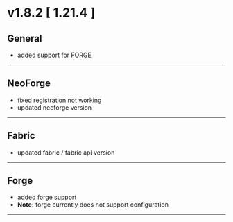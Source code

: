 # v1.8.2 [ 1.21.4 ]

## General

- added support for FORGE

---

## NeoForge

- fixed registration not working
- updated neoforge version

---

## Fabric

- updated fabric / fabric api version

---

## Forge

- added forge support
- **Note:** forge currently does not support configuration

---